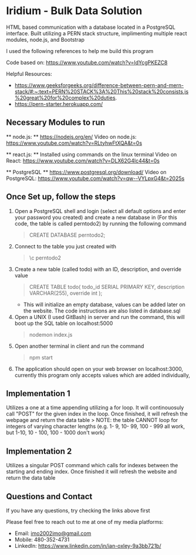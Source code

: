 # Iridium - Bulk Data Solution
HTML based communication with a database located in a PostgreSQL interface. Built utilizing a PERN stack structure, implimenting multiple react modules, node.js, and Bootstrap

I used the following references to help me build this program

Code based on: https://www.youtube.com/watch?v=ldYcgPKEZC8

Helpful Resources:
- https://www.geeksforgeeks.org/difference-between-pern-and-mern-stack/#:~:text=PERN%20STACK%3A%20This%20stack%20consists,is%20great%20for%20complex%20duties.
- https://pern-starter.herokuapp.com/

## Necessary Modules to run

** node.js: ** https://nodejs.org/en/ 
Video on node.js: https://www.youtube.com/watch?v=RLtyhwFtXQA&t=0s

** react.js: ** Installed using commands on the linux terminal
Video on React: https://www.youtube.com/watch?v=DLX62G4lc44&t=0s 

** PostgreSQL ** https://www.postgresql.org/download/
Video on PostgreSQL: https://www.youtube.com/watch?v=qw--VYLpxG4&t=2025s

## Once Set up, follow the steps 
1) Open a PostgreSQL shell and login (select all default options and enter your password you created) and create a new database in (For this code, the table is called perntodo2) by running the following command 
    > CREATE DATABASE perntodo2;
2) Connect to the table you just created with
    > \c perntodo2
3) Create a new table (called todo) with an ID, description, and override value
    > CREATE TABLE todo(
    > todo_id SERIAL PRIMARY KEY,
    > description VARCHAR(255),
    > override int
    > );
    - This will initialize an empty database, values can be added later on the website. The code instructions are also listed in database.sql
4) Open a UNIX (I used GitBash) in server and run the command, this will boot up the SQL table on localhost:5000
    > nodemon index.js
5) Open another terminal in client and run the command
    > npm start
6) The application should open on your web browser on localhost:3000, currently this program only accepts values which are added individually,

## Implementation 1
Utilizes a one at a time appending utilizing a for loop. It will continouosuly call "POST" for the given index in the loop. Once finished, it will refresh the webpage and return the data table
    > NOTE: the table CANNOT loop for integers of varying character lengths (e.g. 1- 9, 10- 99, 100 - 999 all work, but 1-10, 10 - 100, 100 - 1000 don't work)

## Implementation 2
Utilizes a singular POST command which calls for indexes between the starting and ending index. Once finished it will refresh the website and return the data table

## Questions and Contact
If you have any questions, try checking the links above first

Please feel free to reach out to me at one of my media platforms:
- Email: imo2002imo@gmail.com
- Mobile: 480-352-4731
- LinkedIn: https://www.linkedin.com/in/ian-oxley-9a3bb721b/
